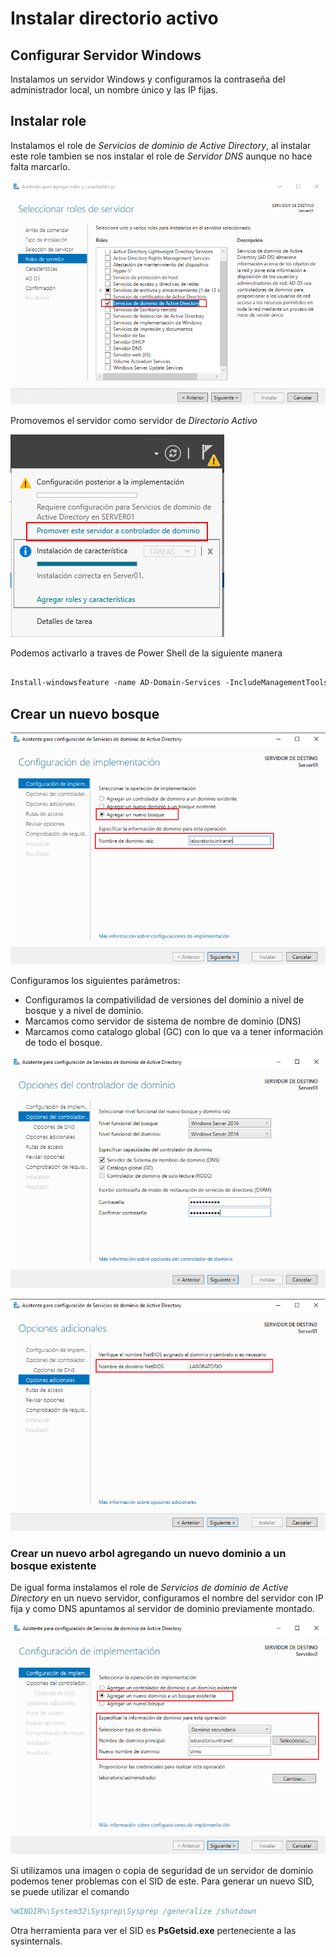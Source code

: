# Instalar directorio activo

## Configurar Servidor Windows

Instalamos un servidor Windows y configuramos la contraseña del administrador local, 
un nombre único y las IP fijas.

## Instalar role 

Instalamos el role de *Servicios de dominio de Active Directory*,
al instalar este role tambien se nos instalar el role de *Servidor DNS* aunque no hace falta marcarlo.

![Install1](./Images/Install01.png)

Promovemos el servidor como servidor de *Directorio Activo*

![Install2](./Images/Install02.png)

Podemos activarlo a traves de Power Shell de la siguiente manera

``` ps

Install-windowsfeature -name AD-Domain-Services -IncludeManagementTools  

```

## Crear un nuevo bosque 

![Install3](./Images/Install03.png)

Configuramos los siguientes parámetros:
- Configuramos la compativilidad de versiones del dominio a nivel de bosque y a nivel de dominio. 
- Marcamos como servidor de sistema de nombre de dominio (DNS)
- Marcamos como catalogo global (GC) con lo que va a tener información de todo el bosque.

![Install4](./Images/Install04.png)

![Install5](./Images/Install05.png)

### Crear un nuevo arbol agregando un nuevo dominio a un bosque existente

De igual forma instalamos el role de *Servicios de dominio de Active Directory* en un nuevo servidor, 
configuramos el nombre del servidor con IP fija y como DNS apuntamos al servidor de dominio previamente montado.

![Install](./Images/Install06.png)

Si utilizamos una imagen o copia de seguridad de un servidor de dominio podemos tener problemas con el SID de este.
Para generar un nuevo SID, se puede utilizar el comando

``` ps
%WINDIR%\System32\Sysprep\Sysprep /generalize /shutdown
```

Otra herramienta para ver el SID es **PsGetsid.exe** perteneciente a las sysinternals.
